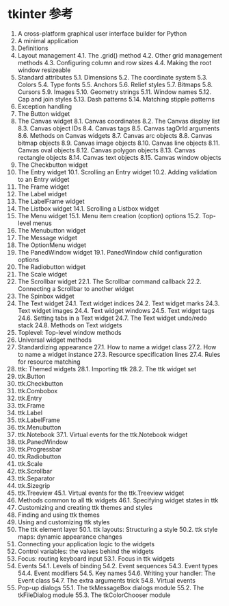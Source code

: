 # tkinter 参考

1. A cross-platform graphical user interface builder for Python
2. A minimal application
3. Definitions
4. Layout management
4.1. The .grid() method
4.2. Other grid management methods
4.3. Configuring column and row sizes
4.4. Making the root window resizeable
5. Standard attributes
    5.1. Dimensions
    5.2. The coordinate system
    5.3. Colors
    5.4. Type fonts
    5.5. Anchors
    5.6. Relief styles
    5.7. Bitmaps
    5.8. Cursors
    5.9. Images
    5.10. Geometry strings
    5.11. Window names
    5.12. Cap and join styles
    5.13. Dash patterns
    5.14. Matching stipple patterns
6. Exception handling
7. The Button widget
8. The Canvas widget
    8.1. Canvas coordinates
    8.2. The Canvas display list
    8.3. Canvas object IDs
    8.4. Canvas tags
    8.5. Canvas tagOrId arguments
    8.6. Methods on Canvas widgets
    8.7. Canvas arc objects
    8.8. Canvas bitmap objects
    8.9. Canvas image objects
    8.10. Canvas line objects
    8.11. Canvas oval objects
    8.12. Canvas polygon objects
    8.13. Canvas rectangle objects
    8.14. Canvas text objects
    8.15. Canvas window objects
9. The Checkbutton widget
10. The Entry widget
    10.1. Scrolling an Entry widget
    10.2. Adding validation to an Entry widget
11. The Frame widget
12. The Label widget
13. The LabelFrame widget
14. The Listbox widget
14.1. Scrolling a Listbox widget
15. The Menu widget
    15.1. Menu item creation (coption) options
    15.2. Top-level menus
16. The Menubutton widget
17. The Message widget
18. The OptionMenu widget
19. The PanedWindow widget
19.1. PanedWindow child configuration options
20. The Radiobutton widget
21. The Scale widget
22. The Scrollbar widget
    22.1. The Scrollbar command callback
    22.2. Connecting a Scrollbar to another widget
23. The Spinbox widget
24. The Text widget
    24.1. Text widget indices
    24.2. Text widget marks
    24.3. Text widget images
    24.4. Text widget windows
    24.5. Text widget tags
    24.6. Setting tabs in a Text widget
    24.7. The Text widget undo/redo stack
    24.8. Methods on Text widgets
25. Toplevel: Top-level window methods
26. Universal widget methods
27. Standardizing appearance
    27.1. How to name a widget class
    27.2. How to name a widget instance
    27.3. Resource specification lines
    27.4. Rules for resource matching
28. ttk: Themed widgets
    28.1. Importing ttk
    28.2. The ttk widget set
29. ttk.Button
30. ttk.Checkbutton
31. ttk.Combobox
32. ttk.Entry
33. ttk.Frame
34. ttk.Label
35. ttk.LabelFrame
36. ttk.Menubutton
37. ttk.Notebook
    37.1. Virtual events for the ttk.Notebook widget
38. ttk.PanedWindow
39. ttk.Progressbar
40. ttk.Radiobutton
41. ttk.Scale
42. ttk.Scrollbar
43. ttk.Separator
44. ttk.Sizegrip
45. ttk.Treeview
    45.1. Virtual events for the ttk.Treeview widget
46. Methods common to all ttk widgets
46.1. Specifying widget states in ttk
47. Customizing and creating ttk themes and styles
48. Finding and using ttk themes
49. Using and customizing ttk styles
50. The ttk element layer
    50.1. ttk layouts: Structuring a style
    50.2. ttk style maps: dynamic appearance changes
51. Connecting your application logic to the widgets
52. Control variables: the values behind the widgets
53. Focus: routing keyboard input
53.1. Focus in ttk widgets
54. Events
    54.1. Levels of binding
    54.2. Event sequences
    54.3. Event types
    54.4. Event modifiers
    54.5. Key names
    54.6. Writing your handler: The Event class
    54.7. The extra arguments trick
    54.8. Virtual events
55. Pop-up dialogs
    55.1. The tkMessageBox dialogs module
    55.2. The tkFileDialog module
    55.3. The tkColorChooser module
